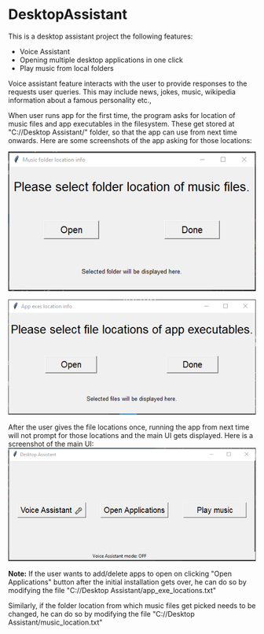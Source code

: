 # DesktopAssistant

This is a desktop assistant project the following features:
- Voice Assistant
- Opening multiple desktop applications in one click
- Play music from local folders

Voice assistant feature interacts with the user to provide responses to the requests user queries. This may include news, jokes, music, wikipedia information about a famous personality etc.,

When user runs app for the first time, the program asks for location of music files and app executables in the filesystem. These get stored at "C://Desktop Assistant/" folder, so that the app can use from next time onwards.
Here are some screenshots of the app asking for those locations:

![app](./assets/music_location.png)

![app](./assets/app_exes.png)


After the user gives the file locations once, running the app from next time will not prompt for those locations and the main UI gets displayed. 
Here is a screenshot of the main UI:
![app](./assets/app.png)


**Note:**
If the user wants to add/delete apps to open on clicking "Open Applications" button after the initial installation gets over, he can do so by modifying the file "C://Desktop Assistant/app_exe_locations.txt"

Similarly, if the folder location from which music files get picked needs to be changed, he can do so by modifying the file "C://Desktop Assistant/music_location.txt"
